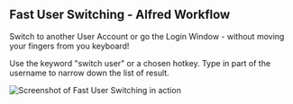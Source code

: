 ## Fast User Switching - Alfred Workflow

Switch to another User Account or go the Login Window - without moving your fingers from you keyboard!

Use the keyword "switch user" or a chosen hotkey. Type in part of the username to narrow down the list of result.

![Screenshot of Fast User Switching in action](https://github.com/aiyodk/Alfred-Extensions/raw/master/AlfredApp_2.x/Fast-User-Switching/Screenshot-Fast-User-Switching.png)
